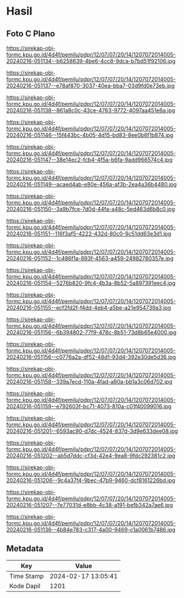 # Hasil

## Foto C Plano

https://sirekap-obj-formc.kpu.go.id/4d4f/pemilu/pdpr/12/07/07/20/14/1207072014005-20240216-051134--b6258639-4be6-4cc8-9dca-b7bd51f92106.jpg

https://sirekap-obj-formc.kpu.go.id/4d4f/pemilu/pdpr/12/07/07/20/14/1207072014005-20240216-051137--e78af870-3037-40ea-bba7-03d9fd0e73eb.jpg

https://sirekap-obj-formc.kpu.go.id/4d4f/pemilu/pdpr/12/07/07/20/14/1207072014005-20240216-051138--861a8c0c-43ce-4763-9772-4097aa451e6a.jpg

https://sirekap-obj-formc.kpu.go.id/4d4f/pemilu/pdpr/12/07/07/20/14/1207072014005-20240216-051146--15f443bc-4b05-4d15-bd83-8ee0b6f1b874.jpg

https://sirekap-obj-formc.kpu.go.id/4d4f/pemilu/pdpr/12/07/07/20/14/1207072014005-20240216-051147--38e14ec2-fcb4-4f5a-b6fa-9add966574c4.jpg

https://sirekap-obj-formc.kpu.go.id/4d4f/pemilu/pdpr/12/07/07/20/14/1207072014005-20240216-051149--acaed4ab-e80e-456a-af3b-2ea4a36b4480.jpg

https://sirekap-obj-formc.kpu.go.id/4d4f/pemilu/pdpr/12/07/07/20/14/1207072014005-20240216-051150--3a9b7fce-7d0d-44fa-a48c-5ed463d6b8c0.jpg

https://sirekap-obj-formc.kpu.go.id/4d4f/pemilu/pdpr/12/07/07/20/14/1207072014005-20240216-051151--116f3af5-4222-432d-80c0-9c51dd63e3d1.jpg

https://sirekap-obj-formc.kpu.go.id/4d4f/pemilu/pdpr/12/07/07/20/14/1207072014005-20240216-051152--1c486f1a-893f-4563-a459-24982780357e.jpg

https://sirekap-obj-formc.kpu.go.id/4d4f/pemilu/pdpr/12/07/07/20/14/1207072014005-20240216-051154--5276b820-9fc4-4b3a-8b52-5a897391eec4.jpg

https://sirekap-obj-formc.kpu.go.id/4d4f/pemilu/pdpr/12/07/07/20/14/1207072014005-20240216-051155--ecf2fd2f-f4dd-4eb4-a5be-a21e954739a3.jpg

https://sirekap-obj-formc.kpu.go.id/4d4f/pemilu/pdpr/12/07/07/20/14/1207072014005-20240216-051156--6b394802-77f9-478c-8b51-73d8b65e4000.jpg

https://sirekap-obj-formc.kpu.go.id/4d4f/pemilu/pdpr/12/07/07/20/14/1207072014005-20240216-051156--c0776a2a-df52-48d1-93d4-392e30de5d36.jpg

https://sirekap-obj-formc.kpu.go.id/4d4f/pemilu/pdpr/12/07/07/20/14/1207072014005-20240216-051158--339a7ecd-110a-4fad-a80a-bb1a3c06d702.jpg

https://sirekap-obj-formc.kpu.go.id/4d4f/pemilu/pdpr/12/07/07/20/14/1207072014005-20240216-051159--e792603f-bc71-4073-810a-c01f40099016.jpg

https://sirekap-obj-formc.kpu.go.id/4d4f/pemilu/pdpr/12/07/07/20/14/1207072014005-20240216-051201--6593ac90-d7dc-4524-837d-3d9e633dee08.jpg

https://sirekap-obj-formc.kpu.go.id/4d4f/pemilu/pdpr/12/07/07/20/14/1207072014005-20240216-051202--ab5d7ddc-cf3d-42e4-9ea8-9fdc292381c2.jpg

https://sirekap-obj-formc.kpu.go.id/4d4f/pemilu/pdpr/12/07/07/20/14/1207072014005-20240216-051206--9c4a37f4-9bec-47b9-9460-dcf8161226bd.jpg

https://sirekap-obj-formc.kpu.go.id/4d4f/pemilu/pdpr/12/07/07/20/14/1207072014005-20240216-051207--7e77031d-e8bb-4c38-a191-befb342a7ae6.jpg

https://sirekap-obj-formc.kpu.go.id/4d4f/pemilu/pdpr/12/07/07/20/14/1207072014005-20240216-051136--4b84e783-c317-4a00-9469-c1a0061b7486.jpg


## Metadata

| Key        | Value               |
| ---------- | ------------------- |
| Time Stamp | 2024-02-17 13:05:41 |
| Kode Dapil | 1201                |



